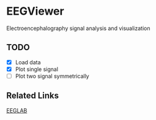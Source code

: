 # EEGViewer

Electroencephalography signal analysis and visualization

## TODO

- [X] Load data
- [X] Plot single signal
- [ ] Plot two signal symmetrically

## Related Links

[EEGLAB](https://sccn.ucsd.edu/eeglab/index.php)